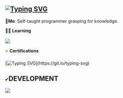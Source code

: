 ## [![Typing SVG](https://readme-typing-svg.demolab.com?font=Terminess+Nerd+Font+Mono&duration=2000&pause=400&color=49F7B6&width=580&lines=Welcome+to+my+profile!;Currently+~%3E+The+Odin+Project;Currently+~%3E+Finding+ways+to+document+my+journey)](https://git.io/typing-svg)

💬**Me**: Self-taught programmer grasping for knowledge.

👨‍💻 **Learning** <br><br>
[![](https://skillicons.dev/icons?i=js,nodejs,ubuntu)](https://skillicons.dev)

⭐ **Certifications** <br><br>
[![Typing SVG](https://readme-typing-svg.demolab.com?font=Terminess+Nerd+Font+Mono&duration=1&pause=1&color=FF0000&width=435&lines=!!+UNDER+MAINTENANCE+!!)](https://git.io/typing-svg)

## `✔`DEVELOPMENT
[![](https://skillicons.dev/icons?i=c,python,java,html,css,vscode,docker,windows)](https://skillicons.dev)

